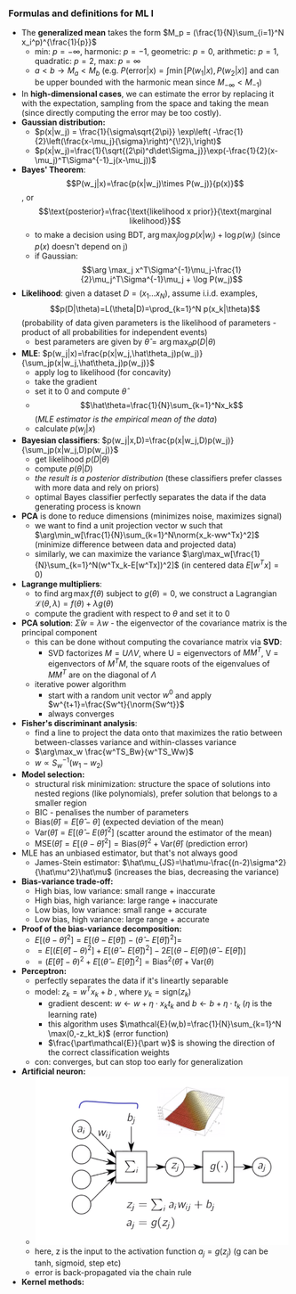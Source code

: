 ### Formulas and definitions for ML I

- The **generalized mean** takes the form $M_p = (\frac{1}{N}\sum_{i=1}^N x_i^p)^{\frac{1}{p}}$
  - min: $p = -\infty$, harmonic: $p=-1$, geometric: $p = 0$, arithmetic: $p=1$, quadratic: $p = 2$, max: $p = \infty$
  - $a < b \rightarrow M_a < M_b$ (e.g. $P\text{(error|x)}=\int \min[P(w_1|x),P(w_2|x)]$ and can be upper bounded with the harmonic mean since $M_{-\infty}<M_{-1}$)
- In **high-dimensional cases**, we can estimate the error by replacing it with the expectation, sampling from the space and taking the mean (since directly computing the error may be too costly).
- **Gaussian distribution:**
  - $p(x|w_j) = \frac{1}{\sigma\sqrt{2\pi}} 
      \exp\left( -\frac{1}{2}\left(\frac{x-\mu_j}{\sigma}\right)^{\!2}\,\right)$
  - $p(x|w_j)=\frac{1}{\sqrt{(2\pi)^d\det\Sigma_j}}\exp(-\frac{1}{2}(x-\mu_j)^T\Sigma^{-1}_j(x-\mu_j))$
- **Bayes' Theorem**: $$P(w_j|x)=\frac{p(x|w_j)\times P(w_j)}{p(x)}$$, or $$\text{posterior}=\frac{\text{likelihood x prior}}{\text{marginal likelihood}}$$
  - to make a decision using BDT, $\arg \max_j \log p(x|w_j)  + \log p(w_j)$ (since $p(x)$ doesn't depend on j)
  - if Gaussian: $$\arg \max_j x^T\Sigma^{-1}\mu_j-\frac{1}{2}\mu_j^T\Sigma^{-1}\mu_j + \log P(w_j)$$
- **Likelihood**: given a dataset $D=(x_1...x_N)$, assume i.i.d. examples, $$p(D|\theta)=L(\theta|D)=\prod_{k=1}^N p(x_k|\theta)$$ (probability of data given parameters is the likelihood of parameters - product of all probabilities for independent events)
  - best parameters are given by $\hat\theta=\arg\max_\theta p(D|\theta)$
- **MLE**: $p(w_j|x)=\frac{p(x|w_j,\hat\theta_j)p(w_j)}{\sum_jp(x|w_j,\hat\theta_j)p(w_j)}$
  - apply log to likelihood (for concavity)
  - take the gradient
  - set it to 0 and compute $\hat\theta$
  - $$\hat\theta=\frac{1}{N}\sum_{k=1}^Nx_k$$ (*MLE estimator is the empirical mean of the data*)
  - calculate $p(w_j|x)$
- **Bayesian classifiers**: $p(w_j|x,D)=\frac{p(x|w_j,D)p(w_j)}{\sum_jp(x|w_j,D)p(w_j)}$
  - get likelihood $p(D|\theta)$ 
  - compute $p(\theta|D)$
  - *the result is a posterior distribution* (these classifiers prefer classes with more data and rely on priors)
  - optimal Bayes classifier perfectly separates the data if the data generating process is known
- **PCA** is done to reduce dimensions (minimizes noise, maximizes signal)
  - we want to find a unit projection vector w such that $\arg\min_w[\frac{1}{N}\sum_{k=1}^N\norm{x_k-ww^Tx}^2]$ (minimize difference between data and projected data)
  - similarly, we can maximize the variance $\arg\max_w[\frac{1}{N}\sum_{k=1}^N(w^Tx_k-E[w^Tx])^2]$ (in centered data $E[w^Tx]=0$)
- **Lagrange multipliers**: 
  - to find $\arg\max f(\theta)$ subject to $g(\theta)=0$, we construct a Lagrangian $\mathcal{L}(\theta,\lambda)=f(\theta)+\lambda g(\theta)$
  - compute the gradient with respect to $\theta$ and set it to 0
- **PCA solution**: $\hat\Sigma w=\lambda w$ - the eigenvector of the covariance matrix is the principal component
  - this can be done without computing the covariance matrix via **SVD**:
    - SVD factorizes $M = U\Lambda V$, where U = eigenvectors of $MM^T$, V = eigenvectors of $M^TM$, the square roots of the eigenvalues of $MM^T$ are on the diagonal of $\Lambda$
  - iterative power algorithm
    - start with a random unit vector $w^0$ and apply $w^{t+1}=\frac{Sw^t}{\norm{Sw^t}}$
    - always converges
- **Fisher's discriminant analysis**:
  - find a line to project the data onto that maximizes the ratio between between-classes variance and within-classes variance
  - $\arg\max_w \frac{w^TS_Bw}{w^TS_Ww}$
  - $w \propto S_w^{-1}(w_1-w_2)$
- **Model selection:**
  - structural risk minimization: structure the space of solutions into nested regions (like polynomials), prefer solution that belongs to a smaller region
  - BIC - penalises the number of parameters
  - $\text{Bias}(\hat\theta)=E[\hat\theta-\theta]$ (expected deviation of the mean)
  - $\text{Var}(\hat\theta)=E[(\hat\theta-E(\hat\theta)^2]$ (scatter around the estimator of the mean)
  - $\text{MSE}(\hat\theta)=E[(\theta-\hat\theta)^2]=\text{Bias}(\hat\theta)^2+\text{Var}(\hat\theta)$ (prediction error)
- MLE has an unbiased estimator, but that's not always good
  - James-Stein estimator: $\hat\mu_{JS}=\hat\mu-\frac{(n-2)\sigma^2}{\hat\mu^2}\hat\mu$ (increases the bias, decreasing the variance)
- **Bias-variance trade-off:**
  - High bias, low variance: small range + inaccurate
  - High bias, high variance: large range + inaccurate
  - Low bias, low variance: small range + accurate
  - Low bias, high variance: large range + accurate
- **Proof of the bias-variance decomposition:**
  - $E[(\theta-\hat\theta)^2]=E[(\theta-E[\hat\theta])-(\hat\theta-E[\hat\theta])^2]=$
  - $=E[(E[\hat\theta]-\theta)^2]+E[(\hat\theta-E[\hat\theta])^2]-2E[(\theta-E[\hat\theta])(\hat\theta-E[\hat\theta])]$
  - $=(E[\hat\theta]-\theta)^2+E[(\hat\theta-E[\hat\theta])^2]=\text{Bias}^2(\hat\theta)+\text{Var}(\theta)$
- **Perceptron:**
  - perfectly separates the data if it's lineartly separable
  - model: $z_k=w^Tx_k+b$ , where $y_k=\text{sign}(z_k)$
    - gradient descent: $w \leftarrow w+\eta\cdot x_kt_k$ and $b \leftarrow b+\eta\cdot t_k$ ($\eta$ is the learning rate)
    - this algorithm uses $\mathcal{E}(w,b)=\frac{1}{N}\sum_{k=1}^N \max(0,-z_kt_k)$ (error function)
    - $\frac{\part\mathcal{E}}{\part w}$ is showing the direction of the correct classification weights
  - con: converges, but can stop too early for generalization
- **Artificial neuron:**
  - ![img](img/ml/aneuron.png)
  - here, z is the input to the activation function $a_j = g(z_j)$ (g can be tanh, sigmoid, step etc)
  - error is back-propagated via the chain rule
- **Kernel methods:**